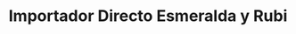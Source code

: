 ---
title: "Importador Directo Esmeralda y Rubi"
url: /san-jose/importador-directo-esmeralda-y-rubi/
shop: Allgemein
---
